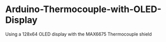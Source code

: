 # Arduino-Thermocouple-with-OLED-Display
Using a 128x64 OLED display  with the MAX6675 Thermocouple shield 
 

